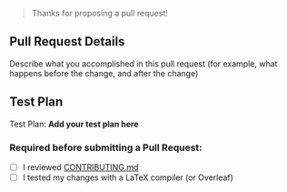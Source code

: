 > Thanks for proposing a pull request!

## Pull Request Details

Describe what you accomplished in this pull request (for example, what happens before the change, and after the change)

## Test Plan

Test Plan: **Add your test plan here**

<!-- Please check off the appropriate boxes with [x] before submitting your pull request -->
### Required before submitting a Pull Request:
- [ ] I reviewed [CONTRIBUTING.md](https://github.com/vertueux/existence/blob/master/CONTRIBUTING.md)
- [ ] I tested my changes with a LaTeX compiler (or Overleaf)